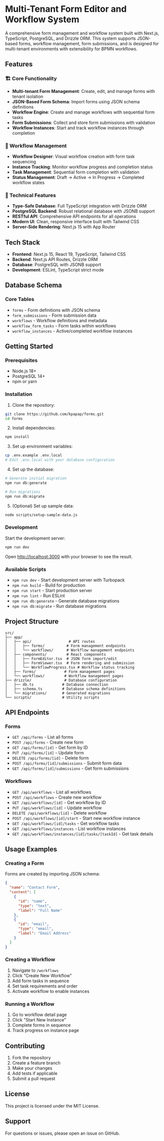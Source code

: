 # Multi-Tenant Form Editor and Workflow System

A comprehensive form management and workflow system built with Next.js, TypeScript, PostgreSQL, and Drizzle ORM. This system supports JSON-based forms, workflow management, form submissions, and is designed for multi-tenant environments with extensibility for BPMN workflows.

## Features

### 🏗️ Core Functionality
- **Multi-tenant Form Management**: Create, edit, and manage forms with tenant isolation
- **JSON-Based Form Schema**: Import forms using JSON schema definitions
- **Workflow Engine**: Create and manage workflows with sequential form tasks
- **Form Submissions**: Collect and store form submissions with validation
- **Workflow Instances**: Start and track workflow instances through completion

### 🎯 Workflow Management
- **Workflow Designer**: Visual workflow creation with form task sequencing
- **Instance Tracking**: Monitor workflow progress and completion status
- **Task Management**: Sequential form completion with validation
- **Status Management**: Draft → Active → In Progress → Completed workflow states

### 🔧 Technical Features
- **Type-Safe Database**: Full TypeScript integration with Drizzle ORM
- **PostgreSQL Backend**: Robust relational database with JSONB support
- **RESTful API**: Comprehensive API endpoints for all operations
- **Modern UI**: Clean, responsive interface built with Tailwind CSS
- **Server-Side Rendering**: Next.js 15 with App Router

## Tech Stack

- **Frontend**: Next.js 15, React 19, TypeScript, Tailwind CSS
- **Backend**: Next.js API Routes, Drizzle ORM
- **Database**: PostgreSQL with JSONB support
- **Development**: ESLint, TypeScript strict mode

## Database Schema

### Core Tables
- `forms` - Form definitions with JSON schema
- `form_submissions` - Form submission data
- `workflows` - Workflow definitions and metadata
- `workflow_form_tasks` - Form tasks within workflows
- `workflow_instances` - Active/completed workflow instances

## Getting Started

### Prerequisites
- Node.js 18+ 
- PostgreSQL 14+
- npm or yarn

### Installation

1. Clone the repository:
```bash
git clone https://github.com/kpapap/forms.git
cd forms
```

2. Install dependencies:
```bash
npm install
```

3. Set up environment variables:
```bash
cp .env.example .env.local
# Edit .env.local with your database configuration
```

4. Set up the database:
```bash
# Generate initial migration
npm run db:generate

# Run migrations
npm run db:migrate
```

5. (Optional) Set up sample data:
```bash
node scripts/setup-sample-data.js
```

### Development

Start the development server:

```bash
npm run dev
```

Open [http://localhost:3000](http://localhost:3000) with your browser to see the result.

### Available Scripts

- `npm run dev` - Start development server with Turbopack
- `npm run build` - Build for production
- `npm run start` - Start production server
- `npm run lint` - Run ESLint
- `npm run db:generate` - Generate database migrations
- `npm run db:migrate` - Run database migrations

## Project Structure

```
src/
├── app/
│   ├── api/                 # API routes
│   │   ├── forms/          # Form management endpoints
│   │   └── workflows/      # Workflow management endpoints
│   ├── components/         # React components
│   │   ├── FormEditor.tsx  # JSON form import/edit
│   │   ├── FormViewer.tsx  # Form rendering and submission
│   │   └── WorkflowProgress.tsx # Workflow status tracking
│   ├── forms/             # Form management pages
│   └── workflows/         # Workflow management pages
├── drizzle/               # Database configuration
│   ├── db.ts             # Database connection
│   ├── schema.ts         # Database schema definitions
│   └── migrations/       # Generated migrations
└── scripts/              # Utility scripts
```

## API Endpoints

### Forms
- `GET /api/forms` - List all forms
- `POST /api/forms` - Create new form
- `GET /api/forms/[id]` - Get form by ID
- `PUT /api/forms/[id]` - Update form
- `DELETE /api/forms/[id]` - Delete form
- `POST /api/forms/[id]/submissions` - Submit form data
- `GET /api/forms/[id]/submissions` - Get form submissions

### Workflows
- `GET /api/workflows` - List all workflows
- `POST /api/workflows` - Create new workflow
- `GET /api/workflows/[id]` - Get workflow by ID
- `PUT /api/workflows/[id]` - Update workflow
- `DELETE /api/workflows/[id]` - Delete workflow
- `POST /api/workflows/[id]/start` - Start new workflow instance
- `GET /api/workflows/[id]/tasks` - Get workflow tasks
- `GET /api/workflows/instances` - List workflow instances
- `GET /api/workflows/instances/[id]/tasks/[taskId]` - Get task details

## Usage Examples

### Creating a Form
Forms are created by importing JSON schema:

```json
{
  "name": "Contact Form",
  "content": [
    {
      "id": "name",
      "type": "text",
      "label": "Full Name"
    },
    {
      "id": "email", 
      "type": "email",
      "label": "Email Address"
    }
  ]
}
```

### Creating a Workflow
1. Navigate to `/workflows`
2. Click "Create New Workflow"
3. Add form tasks in sequence
4. Set task requirements and order
5. Activate workflow to enable instances

### Running a Workflow
1. Go to workflow detail page
2. Click "Start New Instance"
3. Complete forms in sequence
4. Track progress on instance page

## Contributing

1. Fork the repository
2. Create a feature branch
3. Make your changes
4. Add tests if applicable
5. Submit a pull request

## License

This project is licensed under the MIT License.

## Support

For questions or issues, please open an issue on GitHub.
